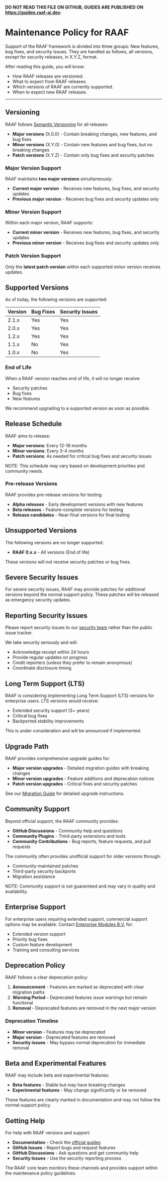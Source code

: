 **DO NOT READ THIS FILE ON GITHUB, GUIDES ARE PUBLISHED ON <https://guides.raaf-ai.dev>.**

Maintenance Policy for RAAF
===========================

Support of the RAAF framework is divided into three groups: New features, bug fixes, and security issues. They are handled as follows, all versions, except for security releases, in X.Y.Z, format.

After reading this guide, you will know:

* How RAAF releases are versioned.
* What to expect from RAAF releases.
* Which versions of RAAF are currently supported.
* When to expect new RAAF releases.

--------------------------------------------------------------------------------

Versioning
----------

RAAF follows [Semantic Versioning](https://semver.org/) for all releases:

* **Major versions** (X.0.0) - Contain breaking changes, new features, and bug fixes
* **Minor versions** (X.Y.0) - Contain new features and bug fixes, but no breaking changes
* **Patch versions** (X.Y.Z) - Contain only bug fixes and security patches

### Major Version Support

RAAF maintains **two major versions** simultaneously:

* **Current major version** - Receives new features, bug fixes, and security updates
* **Previous major version** - Receives bug fixes and security updates only

### Minor Version Support

Within each major version, RAAF supports:

* **Current minor version** - Receives new features, bug fixes, and security updates
* **Previous minor version** - Receives bug fixes and security updates only

### Patch Version Support

Only the **latest patch version** within each supported minor version receives updates.

Supported Versions
------------------

As of today, the following versions are supported:

| Version | Bug Fixes | Security Issues |
| ------- | --------- | --------------- |
| 2.1.x   | Yes       | Yes             |
| 2.0.x   | Yes       | Yes             |
| 1.2.x   | Yes       | Yes             |
| 1.1.x   | No        | Yes             |
| 1.0.x   | No        | Yes             |

### End of Life

When a RAAF version reaches end of life, it will no longer receive:

* Security patches
* Bug fixes
* New features

We recommend upgrading to a supported version as soon as possible.

Release Schedule
----------------

RAAF aims to release:

* **Major versions**: Every 12-18 months
* **Minor versions**: Every 3-4 months
* **Patch versions**: As needed for critical bug fixes and security issues

NOTE: This schedule may vary based on development priorities and community needs.

### Pre-release Versions

RAAF provides pre-release versions for testing:

* **Alpha releases** - Early development versions with new features
* **Beta releases** - Feature-complete versions for testing
* **Release candidates** - Near-final versions for final testing

Unsupported Versions
--------------------

The following versions are no longer supported:

* **RAAF 0.x.x** - All versions (End of life)

These versions will not receive security patches or bug fixes.

Severe Security Issues
----------------------

For severe security issues, RAAF may provide patches for additional versions beyond the normal support policy. These patches will be released as emergency security updates.

Reporting Security Issues
-------------------------

Please report security issues to our [security team](https://github.com/raaf-ai/raaf/security/advisories/new) rather than the public issue tracker.

We take security seriously and will:

* Acknowledge receipt within 24 hours
* Provide regular updates on progress
* Credit reporters (unless they prefer to remain anonymous)
* Coordinate disclosure timing

Long Term Support (LTS)
-----------------------

RAAF is considering implementing Long Term Support (LTS) versions for enterprise users. LTS versions would receive:

* Extended security support (3+ years)
* Critical bug fixes
* Backported stability improvements

This is under consideration and will be announced if implemented.

Upgrade Path
------------

RAAF provides comprehensive upgrade guides for:

* **Major version upgrades** - Detailed migration guides with breaking changes
* **Minor version upgrades** - Feature additions and deprecation notices
* **Patch version upgrades** - Critical fixes and security patches

See our [Migration Guide](migration_guide.html) for detailed upgrade instructions.

Community Support
-----------------

Beyond official support, the RAAF community provides:

* **GitHub Discussions** - Community help and questions
* **Community Plugins** - Third-party extensions and tools
* **Community Contributions** - Bug reports, feature requests, and pull requests

The community often provides unofficial support for older versions through:

* Community-maintained patches
* Third-party security backports
* Migration assistance

NOTE: Community support is not guaranteed and may vary in quality and availability.

Enterprise Support
------------------

For enterprise users requiring extended support, commercial support options may be available. Contact [Enterprise Modules B.V.](mailto:support@enterprisemodules.com) for:

* Extended version support
* Priority bug fixes
* Custom feature development
* Training and consulting services

Deprecation Policy
------------------

RAAF follows a clear deprecation policy:

1. **Announcement** - Features are marked as deprecated with clear migration paths
2. **Warning Period** - Deprecated features issue warnings but remain functional
3. **Removal** - Deprecated features are removed in the next major version

### Deprecation Timeline

* **Minor version** - Features may be deprecated
* **Major version** - Deprecated features are removed
* **Security issues** - May bypass normal deprecation for immediate removal

Beta and Experimental Features
-------------------------------

RAAF may include beta and experimental features:

* **Beta features** - Stable but may have breaking changes
* **Experimental features** - May change significantly or be removed

These features are clearly marked in documentation and may not follow the normal support policy.

Getting Help
------------

For help with RAAF versions and support:

* **Documentation** - Check the [official guides](https://guides.raaf-ai.dev)
* **GitHub Issues** - Report bugs and request features
* **GitHub Discussions** - Ask questions and get community help
* **Security Issues** - Use the security reporting process

The RAAF core team monitors these channels and provides support within the maintenance policy guidelines.
